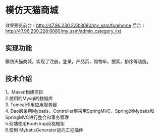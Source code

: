 模仿天猫商城
====
效果预览前台：http://47.96.230.228:8080/my_ssm/forehome
        后台：http://47.96.230.228:8080/my_ssm/admin_category_list
        
实现功能
---
模仿天猫商城，实现了注册，登录，产品页，购物车，搜索，排序等功能。

技术介绍
---
   1。Maven构建项目    
   2.使用的Mysql的数据库   
   3. Tomcat作用应用服务器   
   4. Dao层采用Mybatis，Controller层采用SpringMVC，Spring对Mybatis和SpringMVC进行整合和事务管理    
   5.前端使用Bootstrap风格框架          
   6.使用 MybatisGenerator逆向工程插件
